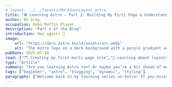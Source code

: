 ```yaml
---
# layout: ../../layouts/MarkdownLayout.astro
title: "🛠️ Learning Astro – Part 2: Building My First Page & Understanding Layouts"
author: BG Grey
occupation: GoGo Muffin Player
description: "Part 2 of the Blog"
introduction: Hey again! 👋
image:
    url: "https://docs.astro.build/assets/arc.webp"
    alt: "The Astro logo on a dark background with a purple gradient arc."
pubDate: 2025-07-10
road: ["🗂️ Creating my first multi-page site","📄 Learning about layouts and how they make reusing code easier", "🎨 Playing with some basic styling (yes, I added Tailwind!)"]
type: "Article"
summary: "Are you learning Astro too? Or maybe you’re a bit ahead of me — I’d love any tips or cool things you’ve discovered. Drop a comment or reach out on Twitter or GitHub."
tags: ["beginner", "astro", "blogging", "dynamic", "styling"]
paragraphs: ["Welcome back to my learning series on Astro! If you missed my first post, I talked about getting started, why Astro caught my attention, and what I hoped to explore. Now that I’ve spent a bit more time with it, I’m back with Part 2 — and things are getting more exciting. 🚀"]
---
```

